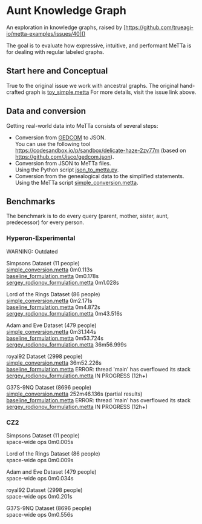 # Aunt Knowledge Graph

An exploration in knowledge graphs, raised by
[https://github.com/trueagi-io/metta-examples/issues/40]()

The goal is to evaluate how expressive, intuitive, and performant MeTTa is for dealing with regular labeled graphs.


## Start here and Conceptual
True to the original issue we work with ancestral graphs.
The original hand-crafted graph is [toy_simple.metta]()
For more details, visit the issue link above.

## Data and conversion

Getting real-world data into MeTTa consists of several steps:
- Conversion from [GEDCOM](https://en.wikipedia.org/wiki/GEDCOM) to JSON.  
You can use the following tool https://codesandbox.io/p/sandbox/delicate-haze-2zv77m (based on https://github.com/Jisco/gedcom.json).
- Conversion from JSON to MeTTa files.  
Using the Python script [json_to_metta.py]().
- Conversion from the genealogical data to the simplified statements.  
Using the MeTTa script [simple_conversion.metta]().

## Benchmarks

The benchmark is to do every query (parent, mother, sister, aunt, predecessor) for every person.

### Hyperon-Experimental
WARNING: Outdated

Simpsons Dataset (11 people)  
[simple_conversion.metta]() 0m0.113s  
[baseline_formulation.metta]() 0m0.178s  
[sergey_rodionov_formulation.metta]() 0m1.028s  

Lord of the Rings Dataset (86 people)  
[simple_conversion.metta]() 0m2.171s  
[baseline_formulation.metta]() 0m4.872s  
[sergey_rodionov_formulation.metta]() 0m43.516s  

Adam and Eve Dataset (479 people)  
[simple_conversion.metta]() 0m31.144s  
[baseline_formulation.metta]() 0m53.724s  
[sergey_rodionov_formulation.metta]() 36m56.999s  

royal92 Dataset (2998 people)  
[simple_conversion.metta]() 36m52.226s  
[baseline_formulation.metta]() ERROR: thread 'main' has overflowed its stack  
[sergey_rodionov_formulation.metta]() IN PROGRESS (12h+)  

G37S-9NQ Dataset (8696 people)  
[simple_conversion.metta]() 252m46.136s (partial results)  
[baseline_formulation.metta]() ERROR: thread 'main' has overflowed its stack  
[sergey_rodionov_formulation.metta]() IN PROGRESS (12h+)


### CZ2
Simpsons Dataset (11 people)  
space-wide ops 0m0.005s

Lord of the Rings Dataset (86 people)  
space-wide ops 0m0.009s

Adam and Eve Dataset (479 people)  
space-wide ops 0m0.034s

royal92 Dataset (2998 people)  
space-wide ops 0m0.201s

G37S-9NQ Dataset (8696 people)  
space-wide ops 0m0.556s
